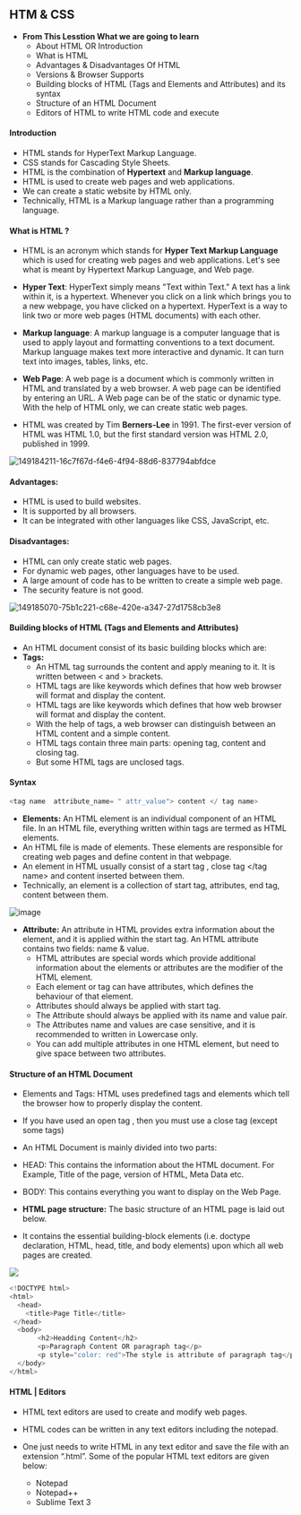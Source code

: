 ## HTM & CSS

* **From This Lesstion What we are going to learn**
   * About HTML OR Introduction
   * What is HTML
   * Advantages & Disadvantages Of HTML
   * Versions  & Browser Supports
   * Building blocks of HTML (Tags and Elements and Attributes)  and its syntax
   * Structure of an HTML Document
   * Editors of HTML to write HTML code and execute 

#### Introduction 
* HTML stands for HyperText Markup Language.
* CSS stands for Cascading Style Sheets.
* HTML is the combination of **Hypertext** and **Markup language**.
* HTML is used to create web pages and web applications.
* We can create a static website by HTML only.
* Technically, HTML is a Markup language rather than a programming language.

#### What is HTML ?
* HTML is an acronym which stands for **Hyper Text Markup Language** which is used for creating web pages and web applications. Let's see what is meant by Hypertext Markup Language, and Web page.

* **Hyper Text**: HyperText simply means "Text within Text." A text has a link within it, is a hypertext. Whenever you click on a link which brings you to a new webpage, you have clicked on a hypertext. HyperText is a way to link two or more web pages (HTML documents) with each other.

* **Markup language**: A markup language is a computer language that is used to apply layout and formatting conventions to a text document. Markup language makes text more interactive and dynamic. It can turn text into images, tables, links, etc.

* **Web Page**: A web page is a document which is commonly written in HTML and translated by a web browser. A web page can be identified by entering an URL. A Web page can be of the static or dynamic type. With the help of HTML only, we can create static web pages.

* HTML was created by Tim **Berners-Lee** in 1991. The first-ever version of HTML was HTML 1.0, but the first standard version was HTML 2.0, published in 1999.

![149184211-16c7f67d-f4e6-4f94-88d6-837794abfdce](https://user-images.githubusercontent.com/50612983/149184211-16c7f67d-f4e6-4f94-88d6-837794abfdce.png "149184211-16c7f67d-f4e6-4f94-88d6-837794abfdce")

#### Advantages:
* HTML is used to build websites.
* It is supported by all browsers.
* It can be integrated with other languages like CSS, JavaScript, etc.

#### Disadvantages:
 * HTML can only create static web pages.
 * For dynamic web pages, other languages have to be used.
 * A large amount of code has to be written to create a simple web page.
 * The security feature is not good.

![](https://user-images.githubusercontent.com/50612983/149185070-75b1c221-c68e-420e-a347-27d1758cb3e8.png "149185070-75b1c221-c68e-420e-a347-27d1758cb3e8")

#### Building blocks of HTML (Tags and Elements and Attributes)
 * An HTML document consist of its basic building blocks which are:
 * **Tags:** 
    * An HTML tag surrounds the content and apply meaning to it. It is written between < and > brackets.
    * HTML tags are like keywords which defines that how web browser will format and display the content. 
    * HTML tags are like keywords which defines that how web browser will format and display the content. 
    * With the help of tags, a web browser can distinguish between an HTML content and a simple content. 
    * HTML tags contain three main parts: opening tag, content and closing tag. 
    * But some HTML tags are unclosed tags.
 

#### Syntax
 ```java
 <tag name  attribute_name= " attr_value"> content </ tag name>   
 ```
 * **Elements:** An HTML element is an individual component of an HTML file. In an HTML file, everything written within tags are termed as HTML elements.
 * An HTML file is made of elements. These elements are responsible for creating web pages and define content in that webpage. 
 * An element in HTML usually consist of a start tag   <tag name>, close tag </tag name> and content inserted between them. 
 * Technically, an element is a collection of start tag, attributes, end tag, content between them.

  ![image](https://user-images.githubusercontent.com/40323661/151218379-de8d8bf8-3d61-40bf-be0d-b3a04224f711.png)

* **Attribute:** An attribute in HTML provides extra information about the element, and it is applied within the start tag. An HTML attribute contains two fields: name & value.
   * HTML attributes are special words which provide additional information about the elements or attributes are the modifier of the HTML element.
   * Each element or tag can have attributes, which defines the behaviour of that element.
   * Attributes should always be applied with start tag.
   * The Attribute should always be applied with its name and value pair.
   * The Attributes name and values are case sensitive, and it is recommended to written in Lowercase only.
   * You can add multiple attributes in one HTML element, but need to give space between two attributes.

#### Structure of an HTML Document
* Elements and Tags: HTML uses predefined tags and elements which tell the browser how to properly display the content.

* If you have used an open tag , then you must use a close tag (except some tags)

* An HTML Document is mainly divided into two parts:

* HEAD: This contains the information about the HTML document. For Example, Title of the page, version of HTML, Meta Data etc.

* BODY: This contains everything you want to display on the Web Page.

* **HTML page structure:** The basic structure of an HTML page is laid out below. 
* It contains the essential building-block elements (i.e. doctype declaration, HTML, head, title, and body elements) upon which all web pages are created.

![](https://user-images.githubusercontent.com/50612983/149246535-feffd293-edd0-48bd-915d-3a4bcf25ee44.png)

```java
<!DOCTYPE html>  
<html>  
  <head>  
    <title>Page Title</title>  
 </head>  
  <body>  
       <h2>Headding Content</h2>  
       <p>Paragraph Content OR paragraph tag</p>  
       <p style="color: red">The style is attribute of paragraph tag</p>  
  </body>  
</html>  

```

#### HTML | Editors

* HTML text editors are used to create and modify web pages. 
* HTML codes can be written in any text editors including the notepad. 
* One just needs to write HTML in any text editor and save the file with an extension “.html”. Some of the popular HTML text editors are given below:

    * Notepad
    * Notepad++
    * Sublime Text 3

